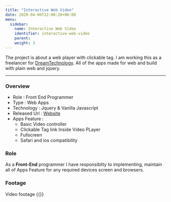 ```yaml
---
title: "Interactive Web Video"
date: 2020-04-06T22:00:20+06:00
menu:
  sidebar:
    name: Interactive Web Video
    identifier: interactive-web-video
    parent: 
    weight: 3
---
```


The project is about a web player with clickable tag.
I am working this as a freelancer for [DreamTechnology]("http://dreamtechnology.co.id/").
All of the apps made for web and build with plain web and jquery.

---
### Overview
- Role : Front End Programmer
- Type : Web Apps
- Technology : Jquery & Vanilla Javascript
- Released Url : [Website](https://sdm.kemdikbud.go.id/video-interaktif/)
- Apps Feature : 
  - Basic Video controller
  - Clickable Tag link Inside Video PLayer
  - Fullscreen
  - Safari and ios compatibility

### Role
As a **Front-End** programmer I have responsiblity to implementing, maintain all of Apps Feature for any required devices screen and browsers.


### Footage
Video footage
{{<youtube v-rJpBhGgVU>}}